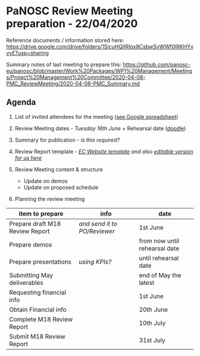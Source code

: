 PaNOSC Review Meeting preparation - 22/04/2020 
========================================================

Reference documents / information stored here: https://drive.google.com/drive/folders/1SicuHQlIRIqx8CsbwSvWWf0lRKHYvvyE?usp=sharing

Summary notes of last meeting to prepare this: https://github.com/panosc-eu/panosc/blob/master/Work%20Packages/WP1%20Management/Meetings/Project%20Management%20Committee/2020-04-08-PMC_ReviewMeeting/2020-04-08-PMC_Summary.md

Agenda
------	

1. List of invited attendees for the meeting ([see Google spreadsheet](https://docs.google.com/spreadsheets/d/1eDqc0xxNJBLl7xgu5iIYDnvbATENcIV7-Wr7vlP5Nf0/edit#gid=0))

2. Review Meeting dates - *Tuesday 16th June* + Rehearsal date ([doodle](https://doodle.com/poll/hsubfh5iuyk45iub))

3. Summary for publication - *is this required?*

4. Review Report template - *[EC Website template](https://ec.europa.eu/research/participants/docs/h2020-funding-guide/grants/grant-management/reports/periodic-reports_en.htm)* *and also [editable version for us here](https://docs.google.com/document/d/1S0Urn-BLYVrPDjUxCEpKYHMlK3jIHEhC/edit?dls=true)*

5. Review Meeting content & structure
   * Update on demos
   * Update on proposed schedule

6. Planning the review meeting

| item to prepare | info | date |
| --------------- | ---- | ---- |
| Prepare draft M18 Review Report | *and send it to PO/Reviewer* | 1st June |
| Prepare demos | | from now until rehearsal date |
| Prepare presentations | *using KPIs?* | until rehearsal date | 
| Submitting May deliverables | | end of May the latest |
| Requesting financial info | | 1st June |
| Obtain Financial info | | 20th June |
| Complete M18 Review Report | | 10th July |
| Submit M18 Review Report | | 31st July |

